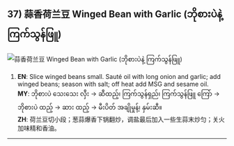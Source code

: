 ## 37) 蒜香荷兰豆 Winged Bean with Garlic (ဘိုစားပဲနဲ့ ကြက်သွန်ဖြူ)
![蒜香荷兰豆 Winged Bean with Garlic (ဘိုစားပဲနဲ့ ကြက်သွန်ဖြူ)](image/37.jpg)

1. **EN**: Slice winged beans small. Sauté oil with long onion and garlic; add winged beans; season with salt; off heat add MSG and sesame oil.  
   **MY**: ဘိုစားပဲ သေးသေး လှီး → ဆီထည့်၊ ကြက်သွန်ရှည်၊ ကြက်သွန်ဖြူ ကြော် → ဘိုစားပဲ ထည့် → ဆား ထည့် → မီးပိတ် အချိုမှုန့်၊ နှမ်းဆီ။  
   **ZH**: 荷兰豆切小段；葱蒜爆香下锅翻炒，调盐最后加入一些生蒜末炒匀；关火加味精和香油。


---
